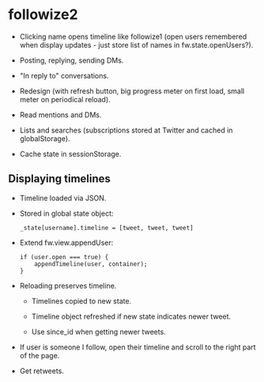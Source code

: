 followize2
==========

  * Clicking name opens timeline like followize1 (open users remembered when
    display updates - just store list of names in fw.state.openUsers?).

  * Posting, replying, sending DMs.

  * "In reply to" conversations.

  * Redesign (with refresh button, big progress meter on first load, small meter
    on periodical reload).

  * Read mentions and DMs.

  * Lists and searches (subscriptions stored at Twitter and cached in globalStorage).

  * Cache state in sessionStorage.

Displaying timelines
--------------------

  * Timeline loaded via JSON.

  * Stored in global state object:
  
        _state[username].timeline = [tweet, tweet, tweet]

  * Extend fw.view.appendUser:
  
        if (user.open === true) {
            appendTimeline(user, container);
        }

  * Reloading preserves timeline.

      * Timelines copied to new state.

      * Timeline object refreshed if new state indicates newer tweet.

      * Use since_id when getting newer tweets.

  * If user is someone I follow, open their timeline and scroll to the right
    part of the page.

  * Get retweets.
